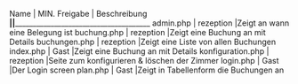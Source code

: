 Name                |   MIN. Freigabe  |         Beschreibung
____________________|__________________|________________________________________
admin.php           |    rezeption     |Zeigt an wann eine Belegung ist
buchung.php         |    rezeption     |Zeigt eine Buchung an mit Details
buchungen.php       |    rezeption     |Zeigt eine Liste von allen Buchungen
index.php           |    Gast          |Zeigt eine Buchung an mit Details
konfiguration.php   |    rezeption     |Seite zum konfigurieren & löschen der Zimmer
login.php           |    Gast          |Der Login screen
plan.php            |    Gast          |Zeigt in Tabellenform die Buchungen an